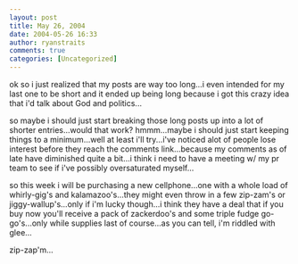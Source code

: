 ```yaml
---
layout: post
title: May 26, 2004
date: 2004-05-26 16:33
author: ryanstraits
comments: true
categories: [Uncategorized]
---
```

ok so i just realized that my posts are way too long...i even intended for my last one to be short and it ended up being long because i got this crazy idea that i'd talk about God and politics...

so maybe i should just start breaking those long posts up into a lot of shorter entries...would that work? hmmm...maybe i should just start keeping things to a minimum...well at least i'll try...i've noticed alot of people lose interest before they reach the comments link...because my comments as of late have diminished quite a bit...i think i need to have a meeting w/ my pr team to see if i've possibly oversaturated myself...

so this week i will be purchasing a new cellphone...one with a whole load of whirly-gig's and kalamazoo's...they might even throw in a few zip-zam's or jiggy-wallup's...only if i'm lucky though...i think they have a deal that if you buy now you'll receive a pack of zackerdoo's and some triple fudge go-go's...only while supplies last of course...as you can tell, i'm riddled with glee...

zip-zap'm...
